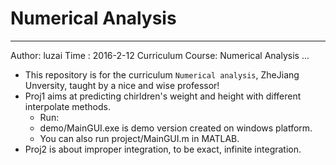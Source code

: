 # Numerical Analysis

---
Author: luzai
Time : 2016-2-12
Curriculum Course: Numerical Analysis
...

- This repository is for the curriculum `Numerical analysis`, ZheJiang Unversity, taught by a nice and wise professor!
- Proj1 aims at predicting chirldren's weight and height with different interpolate methods.
    - Run:
    - demo/MainGUI.exe is demo version created on windows platform.
    - You can also run project/MainGUI.m in MATLAB.
- Proj2 is about improper integration, to be exact, infinite integration.
